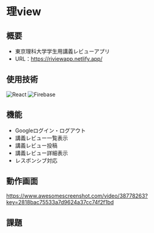 # 理view

## 概要
+ 東京理科大学学生用講義レビューアプリ
+ URL：https://riviewapp.netlify.app/

## 使用技術
![React](https://img.shields.io/badge/React-20232A?style=flat&logo=react&logoColor=61DAFB)
![Firebase](https://img.shields.io/badge/Firebase-FFCA28?style=flat&logo=firebase&logoColor=white)

## 機能
+ Googleログイン・ログアウト
+ 講義レビュー一覧表示
+ 講義レビュー投稿
+ 講義レビュー詳細表示
+ レスポンシブ対応

## 動作画面
https://www.awesomescreenshot.com/video/38778263?key=2818bac75533a7d9624a37cc74f2f1bd

## 課題
